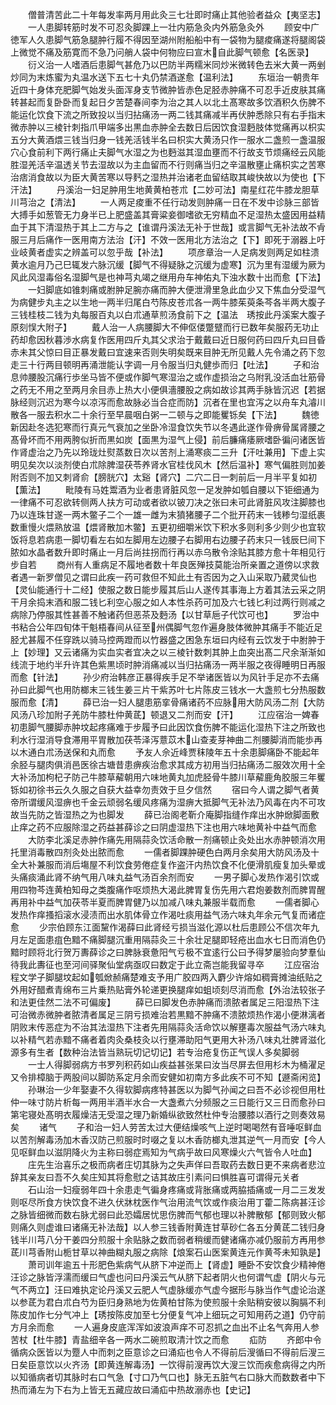 <!-- { "loadSidebar": true } -->
　　僧普清苦此二十年每发率两月用此灸三七壮即时痛止其他验者益众【夷坚志】
　　一人患脚转筋时发不可忍灸脚踝上一壮内筋急灸内外筋急灸外
　　顾安中广徳军人久患脚气筋急腿肿行履不得因至湖州附船船中有一袋物为腿痠痛遂将腿阁袋上微觉不痛及筋寛而不急乃问艄人袋中何物应曰宣木自此脚气顿愈【名医录】
　　衍义治一人嗜酒后患脚气甚危乃以巴防半两糯米同炒米微转色去米大黄一两剉炒同为末炼蜜为丸温水送下五七十丸仍禁酒遂愈【温利法】
　　东垣治一朝贵年近四十身体充肥脚气始发头面浑身支节微肿皆赤色足胫赤肿痛不可忍手近皮肤其痛转甚起而复卧卧而复起日夕苦楚春间李为治之其人以北土髙寒故多饮酒积久伤脾不能运化饮食下流之所致投以当归拈痛汤一两二钱其痛减半再伏肿悉除只有右手指末微赤肿以三棱针刺指爪甲端多出黒血赤肿全去数日后因饮食湿麪肢体觉痛再以枳实五分大黄酒煨三钱当归身一钱羌活钱半名曰枳实大黄汤只作一服水二盏煎一盏温服穴心食前利下两行痛止夫脚气水湿之为也麪滋其湿血壅而不行故支节烦痛经云风能胜湿羌活辛温透关节去湿故以为主血留而不行则痛当归之辛温散壅止痛枳实之苦寒治痞消食故以为臣大黄苦寒以导麫之湿热并治诸老血留结取其峻快故以为使也【下汗法】
　　丹溪治一妇足肿用生地黄黄柏苍朮【二妙可法】南星红花牛膝龙胆草川芎治之【清法】
　　一人两足痠重不任行动发则肿痛一日在不发中诊脉三部皆大搏手如葱管无力身半已上肥盛盖其膏粱妾御嗜欲无穷精血不足湿热太盛因用益精血于其下清湿热于其上二方与之【谁谓丹溪法无补于世哉】或言脚气无补法故不肻服三月后痛作一医用南方法治【汗】不效一医用北方法治之【下】即死于溺器上吁业岐黄者虚实之辨盖可以忽乎哉【补法】
　　项彦章治一人足病发则两足如柱溃黄水逾月乃己巳辄发六脉沉缓【脚气不得疑脉之沉缓为虚寒】沉为里有湿缓为厥为风此风湿毒俗名湿脚气是也神芎丸竭之继用舟车神佑丸下浊水数十出而愈【下法】
　　一妇脚底如锥刺痛或胕肿足腕亦痛而肿大便泄滑里急此血少又下焦血分受湿气为病健步丸主之以生地一两半归尾白芍陈皮苍朮各一两牛膝茱萸条芩各半两大腹子三钱桂枝二钱为丸每服百丸以白朮通草煎汤食前下之【温法　琇按此丹溪案大腹子原刻悮大附子】
　　戴人治一人病腰脚大不伸伛偻蹩躄而行已数年矣服药无功止药却愈因秋暮渉水病复作医用四斤丸其父求治于戴戴曰近日服何药曰四斤丸曰目昏赤未其父惊曰目正暴发戴曰宜速来否则失明矣既来目肿无所见戴人先令涌之药下忽走三十行两目顿明再涌泄能认字调一月令服当归丸健歩而归【吐法】
　　子和治息帅腰股沉痛行歩坐马皆不便或作脚气寒湿治之或作虚损治之乌附乳没活血壮筋骨之药无不用之至两月余目赤上热大小便俱濇腰股之病如故诊其两手脉皆沉迟【若据脉经则沉迟为寒今以凉泻而愈故脉必当合症而防】沉者在里也宜泻之以舟车丸濬川散各一服去积水二十余行至早晨咽白粥一二顿与之即能矍铄矣【下法】
　　魏徳新因赴冬选犯寒而行真元气衰加之坐卧冷湿食饮失节以冬遇此遂作骨痹骨属肾腰之髙骨坏而不用两胯似折而黒如炭【面黒为湿气上侵】前后臁痛痿厥嗜卧徧问诸医皆作肾虚治之乃先以玲珑灶熨蒸数日次以苦剂上涌寒痰二三升【汗吐兼用】下虚上实明见矣次以淡剂使白朮除脾湿茯苓养肾水官桂伐风木【然后温补】寒气偏胜则加姜附否则不加又刺肾俞【膀胱穴】太谿【肾穴】二穴二日一刺前后一月半平复如初【薫法】
　　毗陵有马姓鬻酒为业者患肾脏风忽一足发肿如瓠自腰以下钜细通为一律痛不可忍欲转侧两人扶方可动或者欲以铍刀决之张曰未可此肾脏风攻注脚膝也乃以连珠甘遂一两木鳖子二个一雄一雌为末獖猪腰子二个批开药末一钱糁匀湿纸裹数重慢火煨熟放温【煨肾散加木鳖】五更初细嚼米饮下积水多则利多少则少也宜软饭将息若病患一脚切看左右如左脚用左边腰子右脚用右边腰子药末只一钱辰巳间下脓如水晶者数升即时痛止一月后尚拄拐而行再以赤乌散令涂贴其膝方愈十年相见行步自若
　　商州有人重病足不履地者数十年良医殚技莫能治所亲置之道傍以求救者遇一新罗僧见之谓曰此疾一药可救但不知此土有否因为之入山采取乃葳灵仙也【灵仙能通行十二经】使服之数日能步履其后山人遂传其事海上方着其法云采之阴干月余捣末酒和服二钱匕利空心服之如人本性杀药可加及六七钱匕利过两行则减之病除乃停服其性甚善不触诸药但恶茶及麪汤【以甘草巵子代饮可也】
　　罗治中书粘合公年四旬体干魁梧春间从征至州偶脚气忽作遍身肢体微肿其痛手不能近足胫尤甚履不任穿跣以骑马控两蹬而以竹器盛之困急东垣曰内经有云饮发于中胕肿于上【妙理】又云诸痛为实血实者宜决之以三棱针数刺其肿上血突出髙二尺余渐渐如线流于地约半升许其色紫黒顷时肿消痛减以当归拈痛汤一两半服之夜得睡明日再服而愈【针法】
　　孙少府治韩彦正暴得疾手足不举诸医皆以为风针手足亦不去痛孙曰此脚气也用防榔末三钱生姜三片干紫苏叶七片陈皮三钱水一大盏煎七分热服数服而愈【清】
　　薛已治一妇人腿患筋挛骨痛诸药不应脉用大防风汤二剂【大防风汤八珍加附子羌防牛膝杜仲黄茋】顿退又二剂而安【汗】
　　江应宿治一婢春初患脚气腰脚赤肿坟起疼痛难于步履予曰此因饮食伤脾不能运化湿热下注之所致也利水行湿消导食滞用平胃散加茯苓泽泻薏苡木山查麦芽神曲二剂腰脚消而能歩再以木通白朮汤送保和丸而愈
　　予友人佘近峰贾秣陵年五十余患脚痛卧不能起年余胫与腿肉俱消邑医徐古塘昔患痹疾治愈求其成方初用当归拈痛汤二服效次用十全大补汤加枸杞子防己牛膝草薢朝用六味地黄丸加虎胫骨牛膝川草薢鹿角胶服三年矍铄如初徐书云久久服之自获大益幸勿责效于旦夕信然
　　宿曰今人谓之脚气者黄帝所谓缓风湿痹也千金云顽弱名缓风疼痛为湿痹大抵脚气无补法乃风毒在内不可攻故当先防之皆湿热之为也脚发
　　薛已治阁老靳介庵脚指缝作痒出水肿焮脚面敷止痒之药不应服除湿之药益甚薛诊之曰阴虚湿热下注也用六味地黄补中益气而愈
　　大防李北溪足赤肿作痛先用隔蒜灸饮活命散一剂痛顿止灸处出水赤肿顿消次用托里消毒散四剂灸处出脓而愈
　　一儒者脚踝肿硬色白两月余矣用大防风汤及十全大补兼服而消后塲屋不利饮食劳倦症复作盗汗内热饮食不化便滑肌瘦复加头晕或头痛痰涌此肾不纳气用八味丸益气汤百余剂而安
　　一男子脚心发热作渴引饮或用四物芩连黄柏知母之类腹痛作呕烦热大渴此脾胃复伤先用六君炮姜数剂而脾胃醒再用补中益气加茯苓半夏而脾胃健乃以加减八味丸兼服半载而愈
　　一儒者脚心发热作痒搔搯滚水浸渍而出水肌体骨立作渴吐痰用益气汤六味丸年余元气复而诸症愈
　　少宗伯顾东江面黧作渴薛曰此肾经亏损当滋化源以杜后患顾公不信次年九月左足面患疽色黯不痛脚腿沉重用隔蒜灸三十余壮足腿即轻疮出血水七日而消色仍黯时顾将北行贺万夀薛诊之曰脾脉衰惫阳气亏极不宜逺行公曰予得梦屡验向梦羣仙待我此夀征也至河间驿聚仙堂病亟叹曰数定于此立斋岂能我留寻卒
　　江应宿治程文学子脚腿坟起如瓠焮赪痛楚难支予用广胶四两入麝少许熔如稠膏摊油纸贴之外用好醋煮青绵布三片乗热贴膏外轮递更换腿痒如蛆顷刻尽消而愈【外治法较张子和法更佳然二法不可偏废】
　　薛已曰脚发色赤肿痛而溃脓者属足三阳湿热下注可治微赤微肿者脓清者属足三阴亏损难治若黒黯不肿痛不溃脓烦热作渴小便淋漓者阴败末传恶症为不治其法湿热下注者先用隔蒜灸活命饮以解壅毒次服益气汤六味丸以补精气若赤黯不痛者着肉灸桑枝灸以行壅滞助阳气更用大补汤八味丸壮脾肾滋化源多有生者【数种治法皆当熟玩切记切记】若专治疮复伤正气误人多矣脚弱
　　一士人得脚弱病方书罗列积药如山疾益甚张杲曰汝当尽屏去但用杉木为桶濯足又令排樟脑于两股间以脚防系定月余而安健如初南方多此疾不可不知【遯斋闲览】
　　孙琳治一少年娶妻不久得软脚病疼特甚医以为脚气孙闻之曰吾不必诊视但用杜仲一味寸防片析每一两用半酒半水合一大盏煮六分频服之三日能行又三日而愈孙曰第宅寝处髙明衣履燥洁无受湿之理乃新婚纵欲致然杜仲专治腰膝以酒行之则奏效易矣
　　诸气
　　子和治一妇人劳苦太过大便结燥咳气上逆时喝喝然有音唾呕鲜血以苦剂解毒汤加木香汉防己煎服时时啜之复以木香防榔丸泄其逆气一月而安【今人见呕鲜血以滋阴降火为主称曰弱症焉知为气病乎故曰风寒燥火六气皆令人吐血】
　　庄先生治喜乐之极而病者庄切其脉为之失声佯曰吾取药去数日更不来病者悲泣辞其亲友曰吾不久矣庄知其将愈慰之诘其故庄引素问曰惧胜喜可谓得元关者
　　石山治一妇瘦弱年四十余患走气徧身疼痛或背胀痛或两脇插痛或一月二三发发则呕尽所食方快饮食不进久伏牀枕医作气治用流气饮或作痰治用丁藿二陈病甚汪诊之脉皆细微而数右脉尤弱曰此恐孀居忧思伤脾而气郁也理以补脾散郁【郁则致火郁则痛久则虚谁曰诸痛无补法哉】以人参三钱香附黄连甘草砂仁各五分黄茋二钱归身钱半川芎八分干姜四分煎服十余贴脉之数而弱者稍缓而健诸痛亦减仍服前方再用参茋川芎香附山栀甘草以神曲糊丸服之病除【烺案石山医案黄连元作黄芩未知孰是】
　　萧司训年逾五十形肥色紫病气从脐下冲逆而上【肾虚】睡卧不安饮食少精神倦汪诊之脉皆浮濡而缓曰气虚也问曰丹溪云气从脐下起者阴火也何谓气虚【阴火与元气不两立】汪曰难执定论丹溪又云肥人气虚脉缓亦气虚今据形与脉当作气虚论治遂以参茋为君白朮白芍为臣归身熟地为佐黄柏甘陈为使煎服十余贴稍安彼以胸膈不利陈皮加作七分气冲上【琇按陈皮加至七分便复气冲上细玩之可知用药之道】仍守前方月余而愈
　　一人遍身皮底浑浑如波浪声痒不可忍抓之血出不止名气奔用人参苦杖【杜牛膝】青盐细辛各一两水二碗煎取清汁饮之而愈
　　疝防
　　齐郎中令循病众医皆以为蹷人中而刺之臣意诊之曰涌疝也令人不得前后溲循曰不得前后溲三日矣臣意饮以火齐汤【即黄连解毒汤】一饮得前溲再饮大溲三饮而疾愈病得之内所以知循病者切其脉时右口气急【寸口乃气口也】脉无五脏气右口脉大而数数者中下热而涌左为下右为上皆无五藏应故曰涌疝中热故溺赤也【史记】
